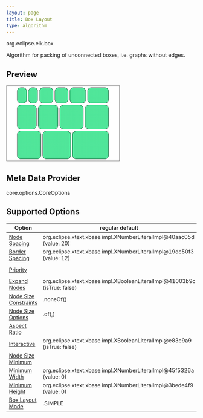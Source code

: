 ```yaml
---
layout: page
title: Box Layout
type: algorithm
---
```

org.eclipse.elk.box

Algorithm for packing of unconnected boxes, i.e. graphs without edges.

## Preview
![](images/box_layout.png)

## Meta Data Provider
core.options.CoreOptions

## Supported Options

Option | regular default | algorithm default
----|----|----
[Node Spacing](org-eclipse-elk-spacing-node) | org.eclipse.xtext.xbase.impl.XNumberLiteralImpl@40aac05d (value: 20) | org.eclipse.xtext.xbase.impl.XNumberLiteralImpl@3537b0dc (value: 15)
[Border Spacing](org-eclipse-elk-spacing-border) | org.eclipse.xtext.xbase.impl.XNumberLiteralImpl@19dc50f3 (value: 12) | org.eclipse.xtext.xbase.impl.XNumberLiteralImpl@61d1cd63 (value: 15)
[Priority](org-eclipse-elk-priority) |  | org.eclipse.xtext.xbase.impl.XNumberLiteralImpl@60abe930 (value: 0)
[Expand Nodes](org-eclipse-elk-expandNodes) | org.eclipse.xtext.xbase.impl.XBooleanLiteralImpl@41003b9c (isTrue: false) | 
[Node Size Constraints](org-eclipse-elk-nodeSize-constraints) | <XFeatureCallImplCustom>.noneOf(<XFeatureCallImplCustom>) | 
[Node Size Options](org-eclipse-elk-nodeSize-options) | <XFeatureCallImplCustom>.of(<XMemberFeatureCallImplCustom>,<XMemberFeatureCallImplCustom>) | 
[Aspect Ratio](org-eclipse-elk-aspectRatio) |  | org.eclipse.xtext.xbase.impl.XNumberLiteralImpl@7fb8b5e3 (value: 1.3f)
[Interactive](org-eclipse-elk-interactive) | org.eclipse.xtext.xbase.impl.XBooleanLiteralImpl@e83e9a9 (isTrue: false) | 
[Node Size Minimum](org-eclipse-elk-nodeSize-minimum) |  | 
[Minimum Width](org-eclipse-elk-nodeSize-minWidth) | org.eclipse.xtext.xbase.impl.XNumberLiteralImpl@45f5326a (value: 0) | 
[Minimum Height](org-eclipse-elk-nodeSize-minHeight) | org.eclipse.xtext.xbase.impl.XNumberLiteralImpl@3bede4f9 (value: 0) | 
[Box Layout Mode](org-eclipse-elk-box-packingMode) | <XFeatureCallImplCustom>.SIMPLE | 

